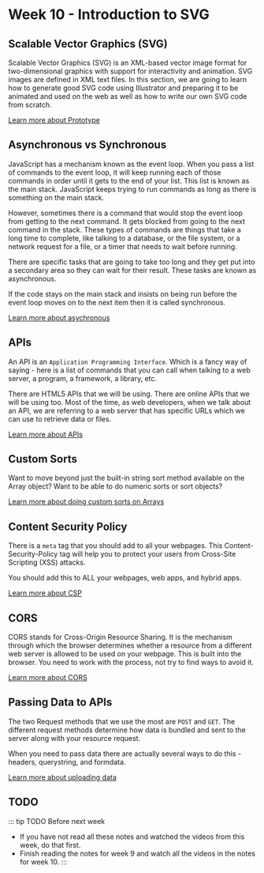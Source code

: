 # Week 10 - Introduction to SVG

## Scalable Vector Graphics (SVG)

Scalable Vector Graphics (SVG) is an XML-based vector image format for two-dimensional graphics with support for interactivity and animation. SVG images are defined in XML text files. In this section, we are going to learn how to generate good SVG code using Illustrator and preparing it to be animated and used on the web as well as how to write our own SVG code from scratch. 

[Learn more about Prototype](./proto.md)

## Asynchronous vs Synchronous

JavaScript has a mechanism known as the event loop. When you pass a list of commands to the event loop, it will keep running each of those commands in order until it gets to the end of your list. This list is known as the main stack. JavaScript keeps trying to run commands as long as there is something on the main stack.

However, sometimes there is a command that would stop the event loop from getting to the next command. It gets blocked from going to the next command in the stack. These types of commands are things that take a long time to complete, like talking to a database, or the file system, or a network request for a file, or a timer that needs to wait before running.

There are specific tasks that are going to take too long and they get put into a secondary area so they can wait for their result. These tasks are known as asynchronous.

If the code stays on the main stack and insists on being run before the event loop moves on to the next item then it is called synchronous.

[Learn more about asychronous](./synch.md)

## APIs

An API is an `Application Programming Interface`. Which is a fancy way of saying - here is a list of commands that you can call when talking to a web server, a program, a framework, a library, etc.

There are HTML5 APIs that we will be using. There are online APIs that we will be using too. Most of the time, as web developers, when we talk about an API, we are referring to a web server that has specific URLs which we can use to retrieve data or files.

[Learn more about APIs](./apis.md)

## Custom Sorts

Want to move beyond just the built-in string sort method available on the Array object? Want to be able to do numeric sorts or sort objects?

[Learn more about doing custom sorts on Arrays](./custom.md)

## Content Security Policy

There is a `meta` tag that you should add to all your webpages. This Content-Security-Policy tag will help you to protect your users from Cross-Site Scripting (XSS) attacks.

You should add this to ALL your webpages, web apps, and hybrid apps.

[Learn more about CSP](./csp.md)

## CORS

CORS stands for Cross-Origin Resource Sharing. It is the mechanism through which the browser determines whether a resource from a different web server is allowed to be used on your webpage. This is built into the browser. You need to work with the process, not try to find ways to avoid it.

[Learn more about CORS](./cors.md)

## Passing Data to APIs

The two Request methods that we use the most are `POST` and `GET`. The different request methods determine how data is bundled and sent to the server along with your resource request.

When you need to pass data there are actually several ways to do this - headers, querystring, and formdata.

[Learn more about uploading data](./headers.md)

## TODO

::: tip TODO Before next week

- If you have not read all these notes and watched the videos from this week, do that first.
- Finish reading the notes for week 9 and watch all the videos in the notes for week 10.
  :::
